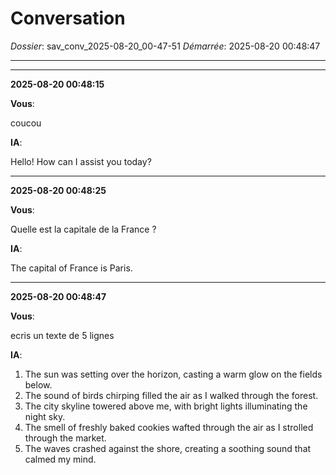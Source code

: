 # Conversation
_Dossier_: sav_conv_2025-08-20_00-47-51
_Démarrée_: 2025-08-20 00:48:47

---

---
**2025-08-20 00:48:15**

**Vous**:

coucou

**IA**:

Hello! How can I assist you today?

---
**2025-08-20 00:48:25**

**Vous**:

Quelle est la capitale de la France ?

**IA**:

The capital of France is Paris.

---
**2025-08-20 00:48:47**

**Vous**:

ecris un texte de 5 lignes

**IA**:

1. The sun was setting over the horizon, casting a warm glow on the fields below.
2. The sound of birds chirping filled the air as I walked through the forest.
3. The city skyline towered above me, with bright lights illuminating the night sky.
4. The smell of freshly baked cookies wafted through the air as I strolled through the market.
5. The waves crashed against the shore, creating a soothing sound that calmed my mind.
